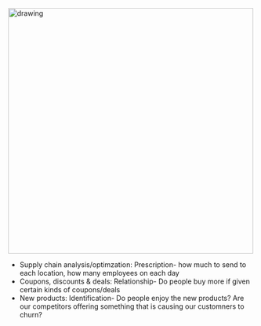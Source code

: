 <img src="https://user-images.githubusercontent.com/22899761/118528075-eb007400-b70f-11eb-87c3-5c87d19a8ebe.png" alt="drawing" width="500"/>

* Supply chain analysis/optimzation: Prescription- how much to send to each location, how many employees on each day
* Coupons, discounts & deals: Relationship- Do people buy more if given certain kinds of coupons/deals
* New products: Identification- Do people enjoy the new products? Are our competitors offering something that is causing our customners to churn?
